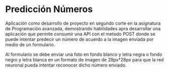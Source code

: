 # Predicción Números
Aplicación como desarrollo de proyecto en segundo corte en la asignatura de Programación avanzada, demostrando habilidades apra desarrollar una aplicación que permite consumir una API con el metodo POST donde se puede intentar predecir un número de acuerdo a la imagen enviada por medio de un formulario. 

Al formulario se debe enviar una foto en fondo blanco y letra negra o fondo negro y letra blanca en un formato de imagen de 28px*28px para que la red neuronal pueda intentar reconocer dicho número enviado. 
